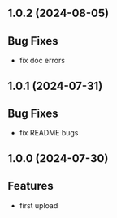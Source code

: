 ## 1.0.2 (2024-08-05)

## Bug Fixes

- fix doc errors

## 1.0.1 (2024-07-31)

## Bug Fixes

- fix README bugs

## 1.0.0 (2024-07-30)

## Features

- first upload

